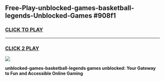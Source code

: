 
## Free-Play-unblocked-games-basketball-legends-Unblocked-Games #908f1
<h3>
<a href="https://news.freeplayer.one?title=unblocked-games-basketball-legends&ref=8M">CLICK TO PLAY</a></h3>
<hr>

<h3>
<a href="https://news.freeplayer.one?title=unblocked-games-basketball-legends&ref=8M">CLICK 2 PLAY</a>
  
</h3>

<a href="https://news.freeplayer.one?title=unblocked-games-basketball-legends&ref=8M"><img src="https://clearcache.store/games.png"></a>


**unblocked-games-basketball-legends games unblocked: Your Gateway to Fun and Accessible Online Gaming**
